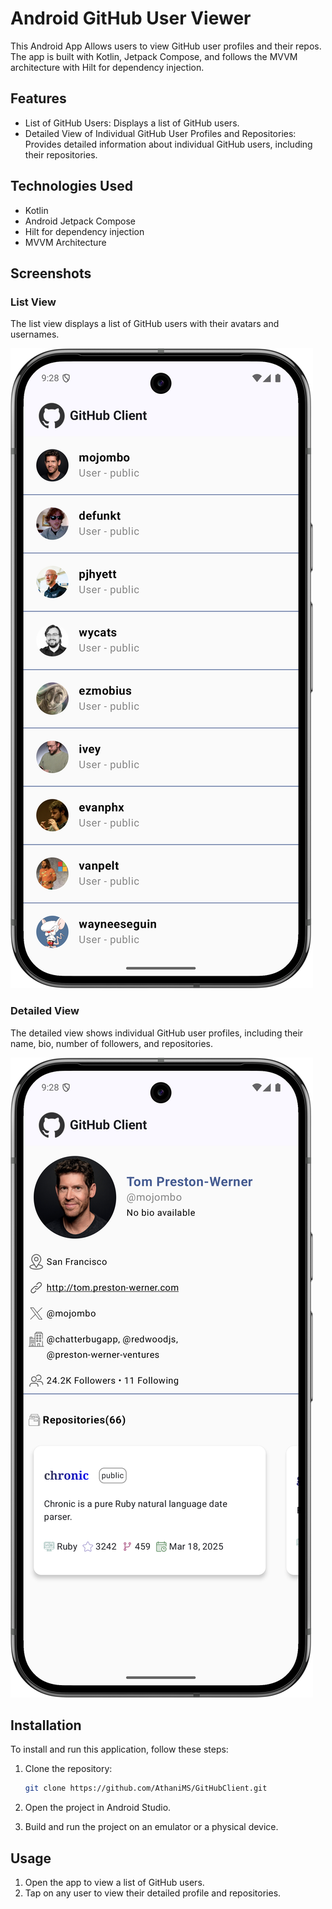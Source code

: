 # Android GitHub User Viewer

This Android App Allows users to view GitHub user profiles and their repos.
The app is built with Kotlin, Jetpack Compose, and follows the MVVM architecture with Hilt for dependency injection.


## Features

- List of GitHub Users: Displays a list of GitHub users.
- Detailed View of Individual GitHub User Profiles and Repositories: Provides detailed information about individual GitHub users, including their repositories.

## Technologies Used
- Kotlin
- Android Jetpack Compose
- Hilt for dependency injection
- MVVM Architecture

## Screenshots

### List View

The list view displays a list of GitHub users with their avatars and usernames.

![List View](screenshots/UserList.png)

### Detailed View

The detailed view shows individual GitHub user profiles, including their name, bio, number of followers, and repositories.

![Detailed View](screenshots/UserDetails.png)


## Installation

To install and run this application, follow these steps:

1. Clone the repository:
   ```bash
   git clone https://github.com/AthaniMS/GitHubClient.git
   
   ```

2. Open the project in Android Studio.

3. Build and run the project on an emulator or a physical device.

## Usage

1. Open the app to view a list of GitHub users.
2. Tap on any user to view their detailed profile and repositories.
